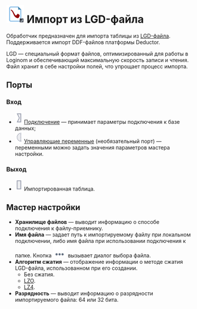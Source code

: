 # ![](../../images/icons/vendors/importnative.svg) Импорт из LGD-файла

Обработчик предназначен для импорта таблицы из [LGD-файла](../../data-format/lgd-file.md). Поддерживается импорт DDF-файлов платформы Deductor.

LGD — специальный формат файлов, оптимизированный для работы в Loginom и обеспечивающий максимальную скорость записи и чтения. Файл хранит в себе настройки полей, что упрощает процесс импорта.

## Порты

### Вход

* ![](../../images/icons/ports/input_connection_inactive.svg) [Подключение](../connections/README.md) — принимает параметры подключения к базе данных;
* ![](../../images/icons/ports/optional_input_variable_inactive.svg) [Управляющие переменные](../../scenario/variables/control-variables.md) (необязательный порт) — переменными можно задать значения параметров мастера настройки.

### Выход

* ![](../../images/icons/ports/input_table_inactive.svg) Импортированная таблица.

## Мастер настройки

* **Хранилище файлов** — выводит информацию о способе подключения к файлу-приемнику.
* **Имя файла** — задает путь к импортируемому файлу при локальном подключении, либо имя файла при использовании подключения к папке. Кнопка ![](../../media/app/icons/toolbar-18/browse.svg) вызывает диалог выбора файла.
* **Алгоритм сжатия** — отображение информации о методе сжатия LGD-файла, использованном при его создании.
  * Без сжатия.
  * [LZO](https://ru.wikipedia.org/wiki/LZO).
  * [LZ4](https://ru.wikipedia.org/wiki/LZ4).
* **Разрядность** — выводит информацию о разрядности импортируемого файла: 64 или 32 бита.